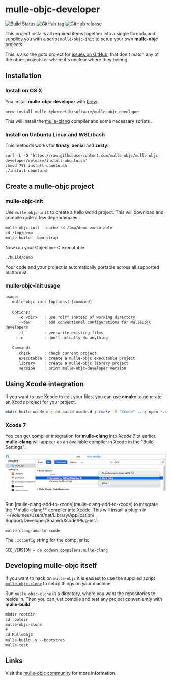 # mulle-objc-developer

[![Build Status](https://travis-ci.org/mulle-objc/mulle-objc-developer.svg)](https://travis-ci.org/mulle-objc/mulle-objc-developer)
![GitHub tag](https://img.shields.io/github/tag/mulle-objc/mulle-objc-developer.svg)
![GitHub release](https://img.shields.io/github/release/mulle-objc/mulle-objc-developer.svg)


This project installs all required items together into a single formula and
supplies you with a script `mulle-objc-init` to setup your own **mulle-objc**
projects.

This is also the goto project for
[issues on GitHub](https://github.com/mulle-objc/mulle-objc-developer/issues),
that don't match any of the other projects or where it's unclear where they
belong.

## Installation

### Install on OS X

You install **mulle-objc-developer** with [brew](//brew.sh):

```
brew install mulle-kybernetik/software/mulle-objc-developer
```

This will install the [mulle-clang](//github.com/codeon-gmbh/mulle-clang)
compiler and some necessary scripts .


### Install on Unbuntu Linux and WSL/bash

This methods works for **trusty**, **xenial** and **zesty**:

```
curl -L -O 'https://raw.githubusercontent.com/mulle-objc/mulle-objc-developer/release/install-ubuntu.sh'
chmod 755 install-ubuntu.sh
./install-ubuntu.sh
```

## Create a mulle-objc project

### mulle-objc-init

Use `mulle-objc-init` to create a hello world project. This will download and compile quite a
few dependencies.


```
mulle-objc-init --cache -d /tmp/demo executable
cd /tmp/demo
mulle-build --bootstrap
```

Now run your Objective-C executable:

```
./build/demo
```

Your code and your project is automatically portable across all supported platforms!


### mulle-objc-init usage


```
usage:
   mulle-objc-init [options] [command]

   Options:
      -d <dir>   : use "dir" instead of working directory
      --dev      : add conventional configurations for MulleObjC developers
      -f         : overwrite existing files
      -n         : don't actually do anything

   Command:
      check      : check current project
      executable : create a mulle-objc executable project
      library    : create a mulle-objc library project
      version    : print mulle-objc-developer version
```

## Using Xcode integration

If you want to use Xcode to edit your files, you can use **cmake** to generate 
an Xcode project for your project.

```bash
mkdir build-xcode.d ; cd build-xcode.d ; cmake -G "Xcode" .. ; open *.xcodeproj
```

### Xcode 7

You can get compiler integration for **mulle-clang** into *Xcode 7* ot earlier. 
**mulle-clang** will appear as an available compiler in Xcode in the "Build Settings":

![Screeny](pix/xcode-integration.png)


<br>
Run [mulle-clang-add-to-xcode](mulle-clang-add-to-xcode) to integrate
the **mulle-clang** compiler into Xcode. This will install a plugin in
`~/Volumes/Users/nat/Library/Application\ Support/Developer/Shared/Xcode/Plug-ins`:

```
mulle-clang-add-to-xcode
```

The `.xcconfig` string for the compiler is:

```
GCC_VERSION = de.codeon.compilers.mulle-clang
```


## Developing mulle-objc itself

If you want to hack on `mulle-objc` it is easiest to use the supplied
script [`mulle-objc-clone`](mulle-objc-clone) to setup things on
your machine.

Run `mulle-objc-clone` in a directory, where you want the repositories 
to reside in. Then you can just compile and test any project conveniently
with **mulle-build**:

```
mkdir rootdir
cd rootdir
mulle-objc-clone
#
cd MulleObjC
mulle-build -y --bootstrap
mulle-test
```

## Links

Visit the [mulle-objc community](https://mulle-objc.github.io) for more information.
